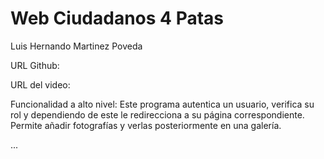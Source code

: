 # Web Ciudadanos 4 Patas

Luis Hernando Martinez Poveda


URL Github: 

URL del video: 

Funcionalidad a alto nivel: Este programa autentica un usuario, verifica su rol y dependiendo de este le redirecciona a su página correspondiente. Permite añadir fotografías y verlas posteriormente en una galería.

...
